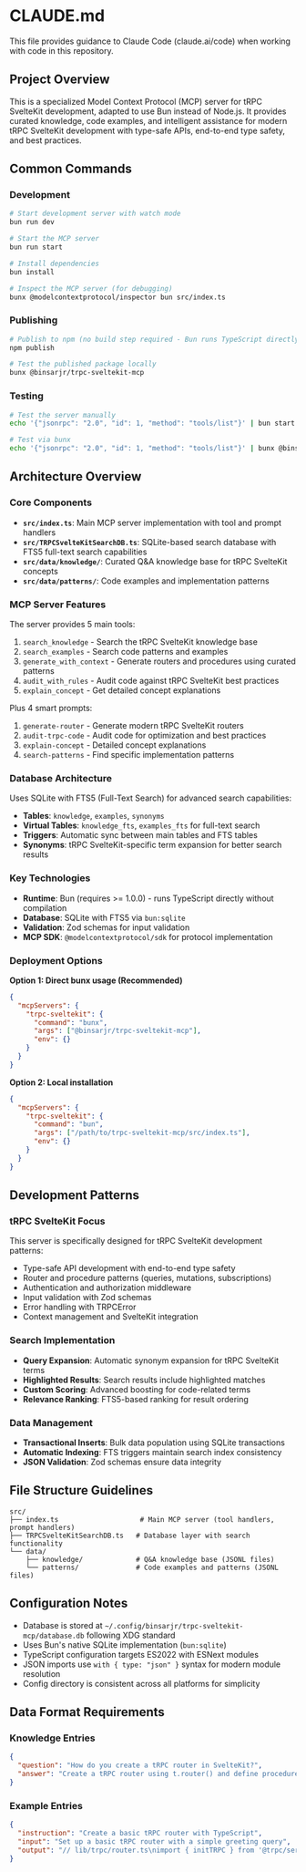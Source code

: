 # CLAUDE.md

This file provides guidance to Claude Code (claude.ai/code) when working with code in this repository.

## Project Overview

This is a specialized Model Context Protocol (MCP) server for tRPC SvelteKit development, adapted to use Bun instead of Node.js. It provides curated knowledge, code examples, and intelligent assistance for modern tRPC SvelteKit development with type-safe APIs, end-to-end type safety, and best practices.

## Common Commands

### Development
```bash
# Start development server with watch mode
bun run dev

# Start the MCP server
bun run start

# Install dependencies
bun install

# Inspect the MCP server (for debugging)
bunx @modelcontextprotocol/inspector bun src/index.ts
```

### Publishing
```bash
# Publish to npm (no build step required - Bun runs TypeScript directly)
npm publish

# Test the published package locally
bunx @binsarjr/trpc-sveltekit-mcp
```

### Testing
```bash
# Test the server manually
echo '{"jsonrpc": "2.0", "id": 1, "method": "tools/list"}' | bun start

# Test via bunx
echo '{"jsonrpc": "2.0", "id": 1, "method": "tools/list"}' | bunx @binsarjr/trpc-sveltekit-mcp
```

## Architecture Overview

### Core Components

- **`src/index.ts`**: Main MCP server implementation with tool and prompt handlers
- **`src/TRPCSvelteKitSearchDB.ts`**: SQLite-based search database with FTS5 full-text search capabilities
- **`src/data/knowledge/`**: Curated Q&A knowledge base for tRPC SvelteKit concepts
- **`src/data/patterns/`**: Code examples and implementation patterns

### MCP Server Features

The server provides 5 main tools:
1. `search_knowledge` - Search the tRPC SvelteKit knowledge base
2. `search_examples` - Search code patterns and examples
3. `generate_with_context` - Generate routers and procedures using curated patterns
4. `audit_with_rules` - Audit code against tRPC SvelteKit best practices
5. `explain_concept` - Get detailed concept explanations

Plus 4 smart prompts:
1. `generate-router` - Generate modern tRPC SvelteKit routers
2. `audit-trpc-code` - Audit code for optimization and best practices
3. `explain-concept` - Detailed concept explanations
4. `search-patterns` - Find specific implementation patterns

### Database Architecture

Uses SQLite with FTS5 (Full-Text Search) for advanced search capabilities:
- **Tables**: `knowledge`, `examples`, `synonyms`
- **Virtual Tables**: `knowledge_fts`, `examples_fts` for full-text search
- **Triggers**: Automatic sync between main tables and FTS tables
- **Synonyms**: tRPC SvelteKit-specific term expansion for better search results

### Key Technologies

- **Runtime**: Bun (requires >= 1.0.0) - runs TypeScript directly without compilation
- **Database**: SQLite with FTS5 via `bun:sqlite`
- **Validation**: Zod schemas for input validation
- **MCP SDK**: `@modelcontextprotocol/sdk` for protocol implementation

### Deployment Options

**Option 1: Direct bunx usage (Recommended)**
```json
{
  "mcpServers": {
    "trpc-sveltekit": {
      "command": "bunx",
      "args": ["@binsarjr/trpc-sveltekit-mcp"],
      "env": {}
    }
  }
}
```

**Option 2: Local installation**
```json
{
  "mcpServers": {
    "trpc-sveltekit": {
      "command": "bun",
      "args": ["/path/to/trpc-sveltekit-mcp/src/index.ts"],
      "env": {}
    }
  }
}
```

## Development Patterns

### tRPC SvelteKit Focus
This server is specifically designed for tRPC SvelteKit development patterns:
- Type-safe API development with end-to-end type safety
- Router and procedure patterns (queries, mutations, subscriptions)
- Authentication and authorization middleware
- Input validation with Zod schemas
- Error handling with TRPCError
- Context management and SvelteKit integration

### Search Implementation
- **Query Expansion**: Automatic synonym expansion for tRPC SvelteKit terms
- **Highlighted Results**: Search results include highlighted matches
- **Custom Scoring**: Advanced boosting for code-related terms
- **Relevance Ranking**: FTS5-based ranking for result ordering

### Data Management
- **Transactional Inserts**: Bulk data population using SQLite transactions
- **Automatic Indexing**: FTS triggers maintain search index consistency
- **JSON Validation**: Zod schemas ensure data integrity

## File Structure Guidelines

```
src/
├── index.ts                    # Main MCP server (tool handlers, prompt handlers)
├── TRPCSvelteKitSearchDB.ts   # Database layer with search functionality
└── data/
    ├── knowledge/             # Q&A knowledge base (JSONL files)
    └── patterns/              # Code examples and patterns (JSONL files)
```

## Configuration Notes

- Database is stored at `~/.config/binsarjr/trpc-sveltekit-mcp/database.db` following XDG standard
- Uses Bun's native SQLite implementation (`bun:sqlite`)
- TypeScript configuration targets ES2022 with ESNext modules
- JSON imports use `with { type: "json" }` syntax for modern module resolution
- Config directory is consistent across all platforms for simplicity

## Data Format Requirements

### Knowledge Entries
```json
{
  "question": "How do you create a tRPC router in SvelteKit?",
  "answer": "Create a tRPC router using t.router() and define procedures with t.procedure.query() for read operations..."
}
```

### Example Entries
```json
{
  "instruction": "Create a basic tRPC router with TypeScript",
  "input": "Set up a basic tRPC router with a simple greeting query",
  "output": "// lib/trpc/router.ts\nimport { initTRPC } from '@trpc/server';\n..."
}
```